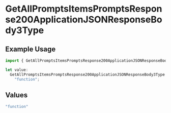 # GetAllPromptsItemsPromptsResponse200ApplicationJSONResponseBody3Type

## Example Usage

```typescript
import { GetAllPromptsItemsPromptsResponse200ApplicationJSONResponseBody3Type } from "@orq-ai/node/models/operations";

let value:
  GetAllPromptsItemsPromptsResponse200ApplicationJSONResponseBody3Type =
    "function";
```

## Values

```typescript
"function"
```